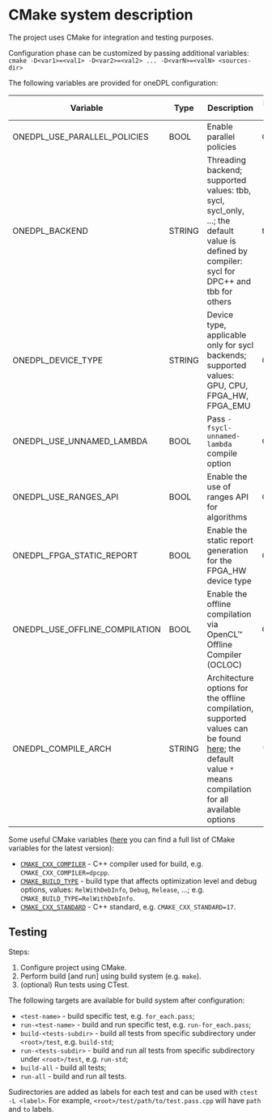# CMake system description

The project uses CMake for integration and testing purposes.

Configuration phase can be customized by passing additional variables: `cmake -D<var1>=<val1> -D<var2>=<val2> ... -D<varN>=<valN> <sources-dir>`

The following variables are provided for oneDPL configuration:

| Variable                       | Type   | Description                                                                                   | Default value |
|--------------------------------|--------|-----------------------------------------------------------------------------------------------|---------------|
| ONEDPL_USE_PARALLEL_POLICIES   | BOOL   | Enable parallel policies                                                                      | ON            |
| ONEDPL_BACKEND                 | STRING | Threading backend; supported values: tbb, sycl, sycl_only, ...; the default value is defined by compiler: sycl for DPC++ and tbb for others | tbb/sycl      |
| ONEDPL_DEVICE_TYPE             | STRING | Device type, applicable only for sycl backends; supported values: GPU, CPU, FPGA_HW, FPGA_EMU | GPU           |
| ONEDPL_USE_UNNAMED_LAMBDA      | BOOL   | Pass `-fsycl-unnamed-lambda` compile option                                                   | OFF           |
| ONEDPL_USE_RANGES_API          | BOOL   | Enable the use of ranges API for algorithms                                                   | OFF           |
| ONEDPL_FPGA_STATIC_REPORT      | BOOL   | Enable the static report generation for the FPGA_HW device type                               | OFF           |
| ONEDPL_USE_OFFLINE_COMPILATION | BOOL   | Enable the offline compilation via OpenCL™ Offline Compiler (OCLOC)                           | OFF           |
| ONEDPL_COMPILE_ARCH            | STRING | Architecture options for the offline compilation, supported values can be found [here](https://software.intel.com/content/www/us/en/develop/documentation/oneapi-dpcpp-cpp-compiler-dev-guide-and-reference/top/compilation/ahead-of-time-compilation.html); the default value `*` means compilation for all available options | *             |

Some useful CMake variables ([here](https://cmake.org/cmake/help/latest/manual/cmake-variables.7.html) you can find a full list of CMake variables for the latest version):

- [`CMAKE_CXX_COMPILER`](https://cmake.org/cmake/help/latest/variable/CMAKE_LANG_COMPILER.html) - C++ compiler used for build, e.g. `CMAKE_CXX_COMPILER=dpcpp`.
- [`CMAKE_BUILD_TYPE`](https://cmake.org/cmake/help/latest/variable/CMAKE_BUILD_TYPE.html) - build type that affects optimization level and debug options, values: `RelWithDebInfo`, `Debug`, `Release`, ...; e.g. `CMAKE_BUILD_TYPE=RelWithDebInfo`.
- [`CMAKE_CXX_STANDARD`](https://cmake.org/cmake/help/latest/variable/CMAKE_CXX_STANDARD.html) - C++ standard, e.g. `CMAKE_CXX_STANDARD=17`.

## Testing

Steps:

1. Configure project using CMake.
2. Perform build [and run] using build system (e.g. `make`).
3. (optional) Run tests using CTest.

The following targets are available for build system after configuration:

- `<test-name>` - build specific test, e.g. `for_each.pass`;
- `run-<test-name>` - build and run specific test, e.g. `run-for_each.pass`;
- `build-<tests-subdir>` - build all tests from specific subdirectory under `<root>/test`, e.g. `build-std`;
- `run-<tests-subdir>` - build and run all tests from specific subdirectory under `<root>/test`, e.g. `run-std`;
- `build-all` - build all tests;
- `run-all` - build and run all tests.

Sudirectories are added as labels for each test and can be used with `ctest -L <label>`.
For example, `<root>/test/path/to/test.pass.cpp` will have `path` and `to` labels.
